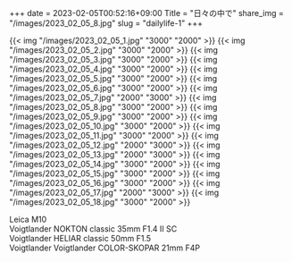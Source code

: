 +++
date  = 2023-02-05T00:52:16+09:00
Title = "日々の中で"
share_img = "/images/2023_02_05_8.jpg"
slug = "dailylife-1"
+++

{{< img "/images/2023_02_05_1.jpg" "3000" "2000" >}}
{{< img "/images/2023_02_05_2.jpg" "3000" "2000" >}}
{{< img "/images/2023_02_05_3.jpg" "3000" "2000" >}}
{{< img "/images/2023_02_05_4.jpg" "3000" "2000" >}}
{{< img "/images/2023_02_05_5.jpg" "3000" "2000" >}}
{{< img "/images/2023_02_05_6.jpg" "3000" "2000" >}}
{{< img "/images/2023_02_05_7.jpg" "2000" "3000" >}}
{{< img "/images/2023_02_05_8.jpg" "3000" "2000" >}}
{{< img "/images/2023_02_05_9.jpg" "3000" "2000" >}}
{{< img "/images/2023_02_05_10.jpg" "3000" "2000" >}}
{{< img "/images/2023_02_05_11.jpg" "3000" "2000" >}}
{{< img "/images/2023_02_05_12.jpg" "2000" "3000" >}}
{{< img "/images/2023_02_05_13.jpg" "2000" "3000" >}}
{{< img "/images/2023_02_05_14.jpg" "3000" "2000" >}}
{{< img "/images/2023_02_05_15.jpg" "3000" "2000" >}}
{{< img "/images/2023_02_05_16.jpg" "3000" "2000" >}}
{{< img "/images/2023_02_05_17.jpg" "2000" "3000" >}}
{{< img "/images/2023_02_05_18.jpg" "3000" "2000" >}}

Leica M10<br>
Voigtlander NOKTON classic 35mm F1.4 Ⅱ SC<br>
Voigtlander HELIAR classic 50mm F1.5<br>
Voigtlander Voigtlander COLOR-SKOPAR 21mm F4P
